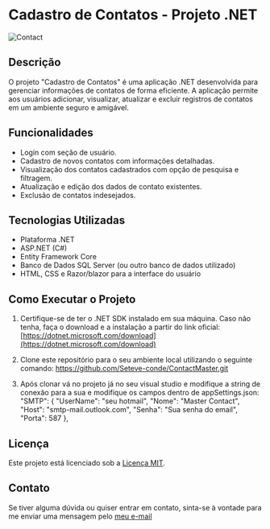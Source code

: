 # Cadastro de Contatos - Projeto .NET

![Contact](https://github.com/Seteve-conde/ContactMaster/assets/80653745/e146af28-b242-445f-b309-c9a04e986163)

## Descrição

O projeto "Cadastro de Contatos" é uma aplicação .NET desenvolvida para gerenciar informações de contatos de forma eficiente. A aplicação permite aos usuários adicionar, visualizar, atualizar e excluir registros de contatos em um ambiente seguro e amigável.

## Funcionalidades
- Login com seção de usuário.
- Cadastro de novos contatos com informações detalhadas.
- Visualização dos contatos cadastrados com opção de pesquisa e filtragem.
- Atualização e edição dos dados de contato existentes.
- Exclusão de contatos indesejados.

## Tecnologias Utilizadas

- Plataforma .NET
- ASP.NET (C#)
- Entity Framework Core
- Banco de Dados SQL Server (ou outro banco de dados utilizado)
- HTML, CSS e Razor/blazor para a interface do usuário

## Como Executar o Projeto

1. Certifique-se de ter o .NET SDK instalado em sua máquina. Caso não tenha, faça o download e a instalação a partir do link oficial: [https://dotnet.microsoft.com/download](https://dotnet.microsoft.com/download)

2. Clone este repositório para o seu ambiente local utilizando o seguinte comando: https://github.com/Seteve-conde/ContactMaster.git
3. Após clonar vá no projeto já no seu visual studio e modifique a string de conexão para a sua e modifique os campos dentro de appSettings.json:  "SMTP": {
    "UserName": "seu hotmail",
    "Nome": "Master Contact",
    "Host": "smtp-mail.outlook.com",
    "Senha": "Sua senha do email",
    "Porta": 587
  },
## Licença

Este projeto está licenciado sob a [Licença MIT](LICENSE).

## Contato

Se tiver alguma dúvida ou quiser entrar em contato, sinta-se à vontade para me enviar uma mensagem pelo [meu e-mail](steve.count.light@gmail.com)
